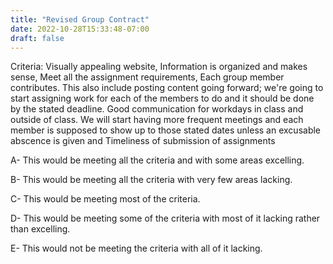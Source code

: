 ```yaml
---
title: "Revised Group Contract"
date: 2022-10-28T15:33:48-07:00
draft: false
---
```


Criteria: 
Visually appealing website, 
Information is organized and makes sense, 
Meet all the assignment requirements, 
Each group member contributes. This also include posting content going forward; we're going to start assigning work for each of the members to do and it should be done by the stated deadline. 
Good communication for workdays in class and outside of class. We will start having more frequent meetings and each member is supposed to show up to those stated dates unless an excusable abscence is given and 
Timeliness of submission of assignments

A- This would be meeting all the criteria and with some areas excelling. 

B- This would be meeting all the criteria with very few areas lacking.

C- This would be meeting most of the criteria. 

D- This would be meeting some of the criteria with most of it lacking rather than excelling.

E- This would not be meeting the criteria with all of it lacking. 
